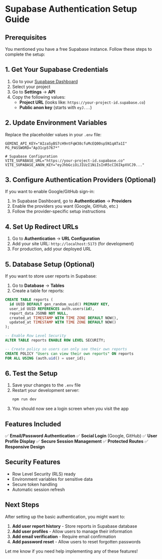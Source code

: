 # Supabase Authentication Setup Guide

## Prerequisites
You mentioned you have a free Supabase instance. Follow these steps to complete the setup:

## 1. Get Your Supabase Credentials

1. Go to your [Supabase Dashboard](https://supabase.com/dashboard)
2. Select your project
3. Go to **Settings** → **API**
4. Copy the following values:
   - **Project URL** (looks like: `https://your-project-id.supabase.co`)
   - **Public anon key** (starts with `eyJ...`)

## 2. Update Environment Variables

Replace the placeholder values in your `.env` file:

```env
GEMINI_API_KEY="AIzaSyBS7cH9ntFqW38cfuMcEQ00sp5N1qATa1I"
PG_PASSWORD="Ap31cp5767*"

# Supabase Configuration
VITE_SUPABASE_URL="https://your-project-id.supabase.co"
VITE_SUPABASE_ANON_KEY="eyJhbGciOiJIUzI1NiIsInR5cCI6IkpXVCJ9..."
```

## 3. Configure Authentication Providers (Optional)

If you want to enable Google/GitHub sign-in:

1. In Supabase Dashboard, go to **Authentication** → **Providers**
2. Enable the providers you want (Google, GitHub, etc.)
3. Follow the provider-specific setup instructions

## 4. Set Up Redirect URLs

1. Go to **Authentication** → **URL Configuration**
2. Add your site URL: `http://localhost:5173` (for development)
3. For production, add your deployed URL

## 5. Database Setup (Optional)

If you want to store user reports in Supabase:

1. Go to **Database** → **Tables**
2. Create a table for reports:

```sql
CREATE TABLE reports (
  id UUID DEFAULT gen_random_uuid() PRIMARY KEY,
  user_id UUID REFERENCES auth.users(id),
  report_data JSONB NOT NULL,
  created_at TIMESTAMP WITH TIME ZONE DEFAULT NOW(),
  updated_at TIMESTAMP WITH TIME ZONE DEFAULT NOW()
);

-- Enable Row Level Security
ALTER TABLE reports ENABLE ROW LEVEL SECURITY;

-- Create policy so users can only see their own reports
CREATE POLICY "Users can view their own reports" ON reports
FOR ALL USING (auth.uid() = user_id);
```

## 6. Test the Setup

1. Save your changes to the `.env` file
2. Restart your development server:
   ```bash
   npm run dev
   ```
3. You should now see a login screen when you visit the app

## Features Included

✅ **Email/Password Authentication**
✅ **Social Login** (Google, GitHub)
✅ **User Profile Display**
✅ **Secure Session Management**
✅ **Protected Routes**
✅ **Responsive Design**

## Security Features

- Row Level Security (RLS) ready
- Environment variables for sensitive data
- Secure token handling
- Automatic session refresh

## Next Steps

After setting up the basic authentication, you might want to:

1. **Add user report history** - Store reports in Supabase database
2. **Add user profiles** - Allow users to manage their information
3. **Add email verification** - Require email confirmation
4. **Add password reset** - Allow users to reset forgotten passwords

Let me know if you need help implementing any of these features!
